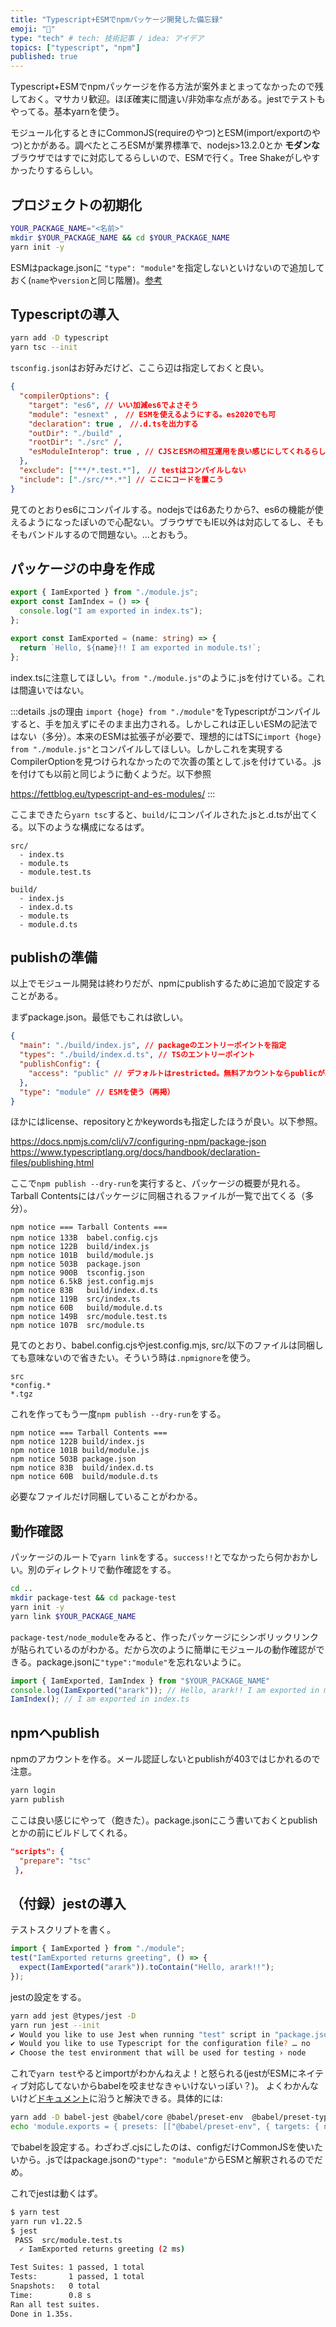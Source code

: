 ```yaml
---
title: "Typescript+ESMでnpmパッケージ開発した備忘録"
emoji: "🗽"
type: "tech" # tech: 技術記事 / idea: アイデア
topics: ["typescript", "npm"]
published: true
---
```

Typescript+ESMでnpmパッケージを作る方法が案外まとまってなかったので残しておく。マサカリ歓迎。ほぼ確実に間違い/非効率な点がある。jestでテストもやってる。基本yarnを使う。

モジュール化するときにCommonJS(requireのやつ)とESM(import/exportのやつ)とかがある。調べたところESMが業界標準で、nodejs>13.2.0とか __モダンな__ ブラウザではすでに対応してるらしいので、ESMで行く。Tree Shakeがしやすかったりするらしい。

## プロジェクトの初期化

```bash
YOUR_PACKAGE_NAME="<名前>"
mkdir $YOUR_PACKAGE_NAME && cd $YOUR_PACKAGE_NAME
yarn init -y
```

ESMはpackage.jsonに `"type": "module"`を指定しないといけないので追加しておく(`name`や`version`と同じ階層)。[参考](https://nodejs.org/api/packages.html#packages_determining_module_system)

## Typescriptの導入
```bash
yarn add -D typescript
yarn tsc --init
```

`tsconfig.json`はお好みだけど、ここら辺は指定しておくと良い。
```json
{
  "compilerOptions": {
    "target": "es6", // いい加減es6でよさそう
    "module": "esnext" ,　// ESMを使えるようにする。es2020でも可
    "declaration": true ,　//.d.tsを出力する
    "outDir": "./build" ,
    "rootDir": "./src" /,
    "esModuleInterop": true , // CJSとESMの相互運用を良い感じにしてくれるらしい
  },
  "exclude": ["**/*.test.*"],　// testはコンパイルしない
  "include": ["./src/**.*"] // ここにコードを置こう
}
```

見てのとおりes6にコンパイルする。nodejsでは6あたりから?、es6の機能が使えるようになったぽいので心配ない。ブラウザでもIE以外は対応してるし、そもそもバンドルするので問題ない。...とおもう。

## パッケージの中身を作成
```typescript:src/index.ts
export { IamExported } from "./module.js";
export const IamIndex = () => {
  console.log("I am exported in index.ts");
};
```

```typescript:src/module.ts
export const IamExported = (name: string) => {
  return `Hello, ${name}!! I am exported in module.ts!`;
};
```
index.tsに注意してほしい。`from "./module.js"`のように.jsを付けている。これは間違いではない。

:::details .jsの理由
`import {hoge} from "./module"`をTypescriptがコンパイルすると、手を加えずにそのまま出力される。しかしこれは正しいESMの記法ではない（多分）。本来のESMは拡張子が必要で、理想的にはTSに`import {hoge} from "./module.js"`とコンパイルしてほしい。しかしこれを実現するCompilerOptionを見つけられなかったので次善の策として.jsを付けている。.jsを付けても以前と同じように動くようだ。以下参照

https://fettblog.eu/typescript-and-es-modules/
:::

ここまできたら`yarn tsc`すると、`build/`にコンパイルされた.jsと.d.tsが出てくる。以下のような構成になるはず。
```
src/
  - index.ts
  - module.ts
  - module.test.ts

build/
  - index.js
  - index.d.ts
  - module.ts
  - module.d.ts
```

## publishの準備
以上でモジュール開発は終わりだが、npmにpublishするために追加で設定することがある。

まずpackage.json。最低でもこれは欲しい。
```json:package.json
{
  "main": "./build/index.js", // packageのエントリーポイントを指定
  "types": "./build/index.d.ts", // TSのエントリーポイント
  "publishConfig": {
    "access": "public" // デフォルトはrestricted。無料アカウントならpublicが必須。
  },
  "type": "module" // ESMを使う（再掲）
}
```
ほかにはlicense、repositoryとかkeywordsも指定したほうが良い。以下参照。

https://docs.npmjs.com/cli/v7/configuring-npm/package-json
https://www.typescriptlang.org/docs/handbook/declaration-files/publishing.html

ここで`npm publish --dry-run`を実行すると、パッケージの概要が見れる。Tarball Contentsにはパッケージに同梱されるファイルが一覧で出てくる（多分）。
```
npm notice === Tarball Contents === 
npm notice 133B  babel.config.cjs 　
npm notice 122B  build/index.js    
npm notice 101B  build/module.js   
npm notice 503B  package.json      
npm notice 900B  tsconfig.json     
npm notice 6.5kB jest.config.mjs   
npm notice 83B   build/index.d.ts  
npm notice 119B  src/index.ts      
npm notice 60B   build/module.d.ts 
npm notice 149B  src/module.test.ts
npm notice 107B  src/module.ts      
```

見てのとおり、babel.config.cjsやjest.config.mjs, src/以下のファイルは同梱しても意味ないので省きたい。そういう時は`.npmignore`を使う。

```ignore:.npmignore
src
*config.*
*.tgz
```

これを作ってもう一度`npm publish --dry-run`をする。
```
npm notice === Tarball Contents === 
npm notice 122B build/index.js   
npm notice 101B build/module.js  
npm notice 503B package.json     
npm notice 83B  build/index.d.ts 
npm notice 60B  build/module.d.ts
```

必要なファイルだけ同梱していることがわかる。

## 動作確認
パッケージのルートで`yarn link`をする。`success!!`とでなかったら何かおかしい。別のディレクトリで動作確認をする。

```bash
cd ..
mkdir package-test && cd package-test
yarn init -y
yarn link $YOUR_PACKAGE_NAME
```

`package-test/node_module`をみると、作ったパッケージにシンボリックリンクが貼られているのがわかる。だから次のように簡単にモジュールの動作確認ができる。package.jsonに`"type":"module"`を忘れないように。

```js
import { IamExported, IamIndex } from "$YOUR_PACKAGE_NAME"
console.log(IamExported("arark")); // Hello, arark!! I am exported in module.ts!
IamIndex(); // I am exported in index.ts
```
## npmへpublish
npmのアカウントを作る。メール認証しないとpublishが403ではじかれるので注意。

```bash
yarn login
yarn publish
```

ここは良い感じにやって（飽きた）。package.jsonにこう書いておくとpublishとかの前にビルドしてくれる。
```json
"scripts": {
  "prepare": "tsc"
 },
```
## （付録）jestの導入

テストスクリプトを書く。
```typescript:src/module.test.ts
import { IamExported } from "./module";
test("IamExported returns greeting", () => {
  expect(IamExported("arark")).toContain("Hello, arark!!");
});
```

jestの設定をする。
```bash
yarn add jest @types/jest -D
yarn run jest --init
✔ Would you like to use Jest when running "test" script in "package.json"? … yes
✔ Would you like to use Typescript for the configuration file? … no
✔ Choose the test environment that will be used for testing › node
```

これで`yarn test`やるとimportがわかんねえよ！と怒られる(jestがESMにネイティブ対応してないからbabelを咬ませなきゃいけないっぽい？)。
よくわかんないけど[ドキュメント](https://jestjs.io/docs/ja/getting-started#typescript-%E3%82%92%E4%BD%BF%E7%94%A8%E3%81%99%E3%82%8B)に沿うと解決できる。具体的には:

```bash
yarn add -D babel-jest @babel/core @babel/preset-env  @babel/preset-typescript
echo 'module.exports = { presets: [["@babel/preset-env", { targets: { node: "current" } }], "@babel/preset-typescript", ],};' > babel.config.cjs
```

でbabelを設定する。わざわざ.cjsにしたのは、configだけCommonJSを使いたいから。.jsではpackage.jsonの`"type": "module"`からESMと解釈されるのでだめ。

これでjestは動くはず。
```bash
$ yarn test
yarn run v1.22.5
$ jest
 PASS  src/module.test.ts
  ✓ IamExported returns greeting (2 ms)

Test Suites: 1 passed, 1 total
Tests:       1 passed, 1 total
Snapshots:   0 total
Time:        0.8 s
Ran all test suites.
Done in 1.35s.
```
